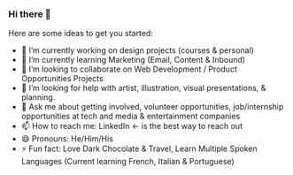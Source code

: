 ### Hi there 👋

<!--
**bucioj/bucioj** is a ✨ _special_ ✨ repository because its `README.md` (this file) appears on your GitHub profile. -->

Here are some ideas to get you started:

 - 🔭 I’m currently working on design projects (courses & personal)
 - 🌱 I’m currently learning Marketing (Email, Content & Inbound)
 - 👯 I’m looking to collaborate on Web Development / Product Opportunities Projects
 - 🤔 I’m looking for help with artist, illustration, visual presentations, & planning. 
 - 💬 Ask me about getting involved, volunteer opportunities, job/internship opportunities at tech and media & entertainment companies
 - 📫 How to reach me: LinkedIn <- is the best way to reach out
 - 😄 Pronouns: He/Him/His
 - ⚡ Fun fact: Love Dark Chocolate & Travel, Learn Multiple Spoken Languages (Current learning French, Italian & Portuguese)


